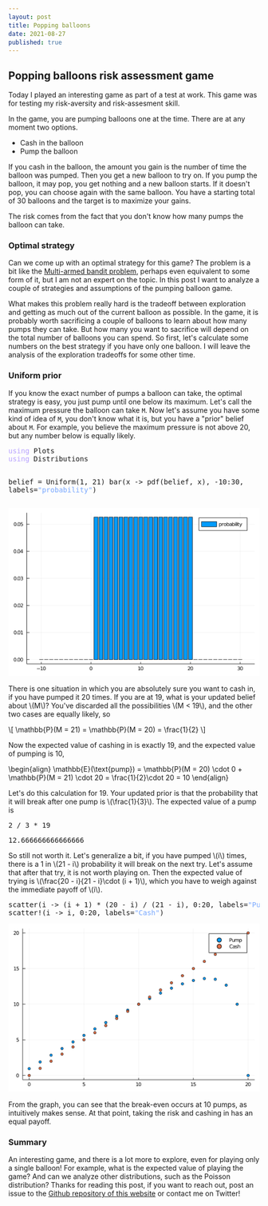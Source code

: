 ```yaml
---
layout: post
title: Popping balloons
date: 2021-08-27
published: true
---
```


<script type="text/javascript" src="http://cdn.mathjax.org/mathjax/latest/MathJax.js?config=TeX-AMS-MML_HTMLorMML"></script>

<div id="outline-container-org9058046" class="outline-2">
<h2 id="org9058046">Popping balloons risk assessment game</h2>
<div class="outline-text-2" id="text-org9058046">
<p>
Today I played an interesting game as part of a test at work. This
game was for testing my risk-aversity and risk-assesment skill. 
</p>

<p>
In the game, you are pumping balloons one at the time. There are at
any moment two options.
</p>

<ul class="org-ul">
<li>Cash in the balloon</li>
<li>Pump the balloon</li>
</ul>

<p>
If you cash in the balloon, the amount you gain is the number of time
the balloon was pumped. Then you get a new balloon to try on. If you
pump the balloon, it may pop, you get nothing and a new balloon
starts. If it doesn't pop, you can choose again with the same
balloon. You have a starting total of 30 balloons and the target is to
maximize your gains.
</p>

<p>
The risk comes from the fact that you don't know how many pumps the
balloon can take.
</p>
</div>

<div id="outline-container-orgba1351b" class="outline-3">
<h3 id="orgba1351b">Optimal strategy</h3>
<div class="outline-text-3" id="text-orgba1351b">
<p>
Can we come up with an optimal strategy for this game? The problem is
a bit like the <a href="https://en.wikipedia.org/wiki/Multi-armed_bandit">Multi-armed bandit problem</a>, perhaps even equivalent to
some form of it, but I am not an expert on the topic. In this post I
want to analyze a couple of strategies and assumptions of the pumping
balloon game.
</p>

<p>
What makes this problem really hard is the tradeoff between
exploration and getting as much out of the current balloon as
possible. In the game, it is probably worth sacrificing a couple of
balloons to learn about how many pumps they can take. But how many you
want to sacrifice will depend on the total number of balloons you can
spend. So first, let's calculate some numbers on the best strategy if
you have only one balloon. I will leave the analysis of the
exploration tradeoffs for some other time.
</p>
</div>
</div>

<div id="outline-container-org0fe43cc" class="outline-3">
<h3 id="org0fe43cc">Uniform prior</h3>
<div class="outline-text-3" id="text-org0fe43cc">
<p>
If you know the exact number of pumps a balloon can take, the optimal
strategy is easy, you just pump until one below its maximum. Let's
call the maximum pressure the balloon can take <code>M</code>. Now let's assume
you have some kind of idea of <code>M</code>, you don't know what it is, but you
have a "prior" belief about <code>M</code>. For example, you believe the maximum
pressure is not above 20, but any number below is equally likely.
</p>

<div class="org-src-container">
<pre class="src src-ess-julia"><span style="color: #b6a0ff;">using</span> Plots
<span style="color: #b6a0ff;">using</span> Distributions

belief = Uniform(1, 21)
bar(x -&gt; pdf(belief, x), -10:30, labels=<span style="color: #79a8ff;">"probability"</span>)
</pre>
</div>

<div id="orgcab304d" class="figure">
<p><img src="/assets/images/uniformbelief.png" alt="uniformbelief.png" />
</p>
</div>

<p>
There is one situation in which you are absolutely sure you want to
cash in, if you have pumped it 20 times. If you are at 19, what is
your updated belief about \(M\)? You've discarded all the possibilities
\(M < 19\), and the other two cases are equally likely, so
</p>

<p>
\[
\mathbb{P}(M = 21) = \mathbb{P}(M = 20) = \frac{1}{2}
\]
</p>

<p>
Now the expected value of cashing in is exactly 19, and the expected
value of pumping is 10,
</p>

\begin{align}
\mathbb{E}(\text{pump}) = \mathbb{P}(M = 20) \cdot 0 + \mathbb{P}(M = 21) \cdot 20
= \frac{1}{2}\cdot 20 = 10
\end{align}

<p>
Let's do this calculation for 19. Your updated prior is that the
probability that it will break after one pump is \(\frac{1}{3}\). The
expected value of a pump is
</p>

<div class="org-src-container">
<pre class="src src-ess-julia">2 / 3 * 19
</pre>
</div>

<pre class="example">
12.666666666666666
</pre>


<p>
So still not worth it. Let's generalize a bit, if you have pumped \(i\)
times, there is a 1 in \(21 - i\) probability it will break on the next
try. Let's assume that after that try, it is not worth playing
on. Then the expected value of trying is \(\frac{20 - i}{21 - i}\cdot (i +
1)\), which you have to weigh against the immediate payoff of \(i\).
</p>

<div class="org-src-container">
<pre class="src src-ess-julia">scatter(i -&gt; (i + 1) * (20 - i) / (21 - i), 0:20, labels=<span style="color: #79a8ff;">"Pump"</span>)
scatter!(i -&gt; i, 0:20, labels=<span style="color: #79a8ff;">"Cash"</span>)
</pre>
</div>


<div id="orgb17509c" class="figure">
<p><img src="/assets/images/uniformpumpvcash.png" alt="uniformpumpvcash.png" />
</p>
</div>

<p>
From the graph, you can see that the break-even occurs at 10 pumps, as
intuitively makes sense. At that point, taking the risk and cashing in
has an equal payoff.
</p>
</div>
</div>

<div id="outline-container-orgbffd844" class="outline-3">
<h3 id="orgbffd844">Summary</h3>
<div class="outline-text-3" id="text-orgbffd844">
<p>
An interesting game, and there is a lot more to explore, even for
playing only a single balloon! For example, what is the expected value
of playing the game? And can we analyze other distributions, such as
the Poisson distribution? Thanks for reading this post, if you want to
reach out, post an issue to the <a href="https://github.com/Gijs-Koot/Gijs-Koot.github.io">Github repository of this website</a> or
contact me on Twitter!
</p>
</div>
</div>
</div>
